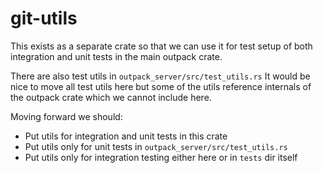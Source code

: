 # git-utils

This exists as a separate crate so that we can use it for test setup of both integration and unit tests in the main
outpack crate.

There are also test utils in `outpack_server/src/test_utils.rs` It would be nice to move all test utils here but some of
the utils reference internals of the outpack crate which we cannot include here.

Moving forward we should:

* Put utils for integration and unit tests in this crate
* Put utils only for unit tests in `outpack_server/src/test_utils.rs`
* Put utils only for integration testing either here or in `tests` dir itself

